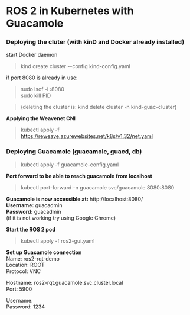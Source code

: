 # **ROS 2 in Kubernetes with Guacamole**
### **Deploying the cluter (with kinD and Docker already installed)**
start Docker daemon  
>kind create cluster --config kind-config.yaml  

if port 8080 is already in use:  
> sudo lsof -i :8080  
> sudo kill PID

>(deleting the cluster is: kind delete cluster -n kind-guac-cluster)

**Applying the Weavenet CNI**   
>kubectl apply -f https://reweave.azurewebsites.net/k8s/v1.32/net.yaml

### **Deploying Guacamole (guacamole, guacd, db)**  
>kubectl apply -f guacamole-config.yaml  

**Port forward to be able to reach guacamole from localhost**  
>kubectl port-forward -n guacamole svc/guacamole 8080:8080

**Guacamole is now accessible at:**
http://localhost:8080/  
**Username:** guacadmin  
**Password:** guacadmin  
(if it is not working try using Google Chrome)

**Start the ROS 2 pod**  
> kubectl apply -f ros2-gui.yaml

**Set up Guacamole connection**  
Name: ros2-rqt-demo  
Location: ROOT  
Protocol: VNC  

Hostname: ros2-rqt.guacamole.svc.cluster.local  
Port: 5900  

Username:  
Password: 1234

